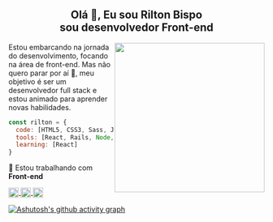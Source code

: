 
<h2 align="center">Olá 👋, Eu sou Rilton Bispo </br> sou desenvolvedor Front-end </h2>


<img align='right' src="https://raw.githubusercontent.com/MicaelliMedeiros/micaellimedeiros/master/image/computer-illustration.png" width="295">

Estou embarcando na jornada do desenvolvimento, focando na área de front-end. Mas não quero parar por aí 🚀, meu objetivo é ser um desenvolvedor full stack e estou animado para aprender novas habilidades.



```javascript
const rilton = {
  code: [HTML5, CSS3, Sass, JavaScript, TypeScript, Ruby ],
  tools: [React, Rails, Node, Git, Figma, Wordpress, Tailwind],
  learning: [React]
}
```

 
🔭 Estou trabalhando com <b>Front-end</b>

 <p align="left">
  <a href="https://www.linkedin.com/in/riltonbispo" target="blank">
    <img align="center" height="20" src="https://img.shields.io/badge/LinkedIn-0077B5?style=for-the-badge&logo=linkedin&logoColor=white"/>
  </a>
 
  <a href="https://riltonbispo.vercel.app/" target="blank">
    <img align="center" height="20" src="https://img.shields.io/badge/Portfolio-ffc233?style=for-the-badge"/>
 </a>
 
  <a href="https://dev.to/riltonbispo" target="blank">
    <img align="center" height="20" src="https://img.shields.io/badge/dev.to-0A0A0A?style=for-the-badge&logo=devdotto&logoColor=white"/>
 </a>
</p>

[![Ashutosh's github activity graph](https://github-readme-activity-graph.cyclic.app/graph?username=riltonbispo&theme=react&height=200&line=7B26E0&point=8d4ee0&hide_border=true&bg_color=0D1117&hide_title=true)](https://github.com/ashutosh00710/github-readme-activity-graph)


